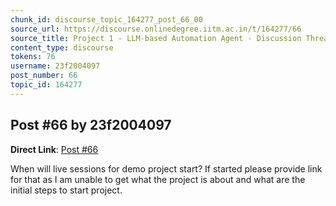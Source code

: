 ```yaml
---
chunk_id: discourse_topic_164277_post_66_00
source_url: https://discourse.onlinedegree.iitm.ac.in/t/164277/66
source_title: Project 1 - LLM-based Automation Agent - Discussion Thread [TDS Jan 2025]
content_type: discourse
tokens: 76
username: 23f2004097
post_number: 66
topic_id: 164277
---
```


## Post #66 by 23f2004097

**Direct Link**: [Post #66](https://discourse.onlinedegree.iitm.ac.in/t/164277/66)

When will live sessions for demo project start? If started please provide link for that as I am unable to get what the project is about and what are the initial steps to start project.
